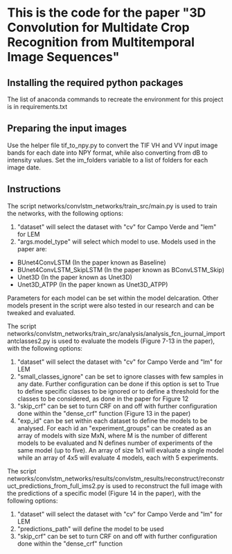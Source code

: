 # This is the code for the paper "3D Convolution for Multidate Crop Recognition from Multitemporal Image Sequences"

## Installing the required python packages

The list of anaconda commands to recreate the environment for this project is in requirements.txt

## Preparing the input images 

Use the helper file tif_to_npy.py to convert the TIF VH and VV input image bands for each date into NPY format, while also converting from dB to intensity values. Set the im_folders variable to a list of folders for each image date.


## Instructions

The script networks/convlstm_networks/train_src/main.py is used to train the networks, with the following options:

1. "dataset" will select the dataset with "cv" for Campo Verde and "lem" for LEM
2. "args.model_type" will select which model to use. Models used in the paper are:

  * BUnet4ConvLSTM (In the paper known as Baseline)
  * BUnet4ConvLSTM_SkipLSTM (In the paper known as BConvLSTM_Skip)
  * Unet3D (In the paper known as Unet3D)
  * Unet3D_ATPP (In the paper known as Unet3D_ATPP)

Parameters for each model can be set within the model delcaration. Other models present in the script were also tested in our research and can be tweaked and evaluated.

The script networks/convlstm_networks/train_src/analysis/analysis_fcn_journal_importantclasses2.py is used to evaluate the models (Figure 7-13 in the paper), with the following options:

1. "dataset" will select the dataset with "cv" for Campo Verde and "lm" for LEM
2. "small_classes_ignore" can be set to ignore classes with few samples in any date. Further configuration can be done if this option is set to True to define specific classes to be ignored or to define a threshold for the classes to be considered, as done in the paper for Figure 12
3. "skip_crf" can be set to turn CRF on and off with further configuration done within the "dense_crf" function (Figure 13 in the paper)
4. "exp_id" can be set within each dataset to define the models to be analysed. For each id an "experiment_groups" can be created as an array of models with size MxN, where M is the number of different models to be evaluated and N defines number of experiments of the same model (up to five). An array of size 1x1 will evaluate a single model while an array of 4x5 will evaluate 4 models, each with 5 experiments.

The script networks/convlstm_networks/results/convlstm_results/reconstruct/reconstruct_predictions_from_full_ims2.py is used to reconstruct the full image with the predictions of a specific model (Figure 14 in the paper), with the following options:

1. "dataset" will select the dataset with "cv" for Campo Verde and "lm" for LEM
2. "predictions_path" will define the model to be used
3. "skip_crf" can be set to turn CRF on and off with further configuration done within the "dense_crf" function
